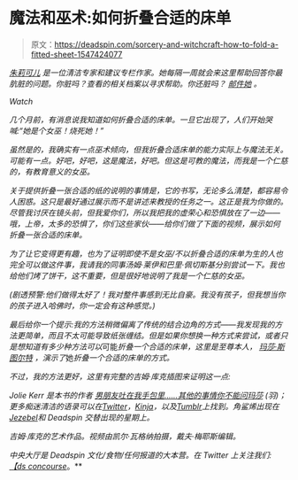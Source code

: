# 魔法和巫术:如何折叠合适的床单

> 原文：<https://deadspin.com/sorcery-and-witchcraft-how-to-fold-a-fitted-sheet-1547424077>

[*朱莉可儿*](https://twitter.com/joliekerr) *是一位清洁专家和建议专栏作家。她每隔一周就会来这里帮助回答你最肮脏的问题。你脏吗？查看*[](https://joliekerr.kinja.com/preview/the-squalor-archive-1477136378)**的相关档案以寻求帮助。你还脏吗？* [*邮件她*](mailto:joliekerr@gmail.com) *。**

*Watch*

*几个月前，有消息说我知道如何折叠合适的床单。一旦它出现了，人们开始哭喊:“她是个女巫！烧死她！”*

*虽然是的，我确实有一点巫术倾向，但我折叠合适床单的能力实际上与魔法无关。可能有一点。好吧，好吧，这是魔法，好吧。但这是可教的魔法，而我是一个仁慈的，有教育意义的女巫。*

*关于提供折叠一张合适的纸的说明的事情是，它的书写，无论多么清楚，都容易令人困惑。这只是最好通过展示而不是讲述来教授的任务之一。这正是我为你做的。尽管我讨厌在镜头前，但我爱你们，所以我把我的虚荣心和恐惧放在了一边——哦，上帝，太多的恐惧了，你们这些家伙——给你们做了下面的视频，展示如何折叠一张合适的床单。*

*为了让它变得更有趣，也为了证明即使不是女巫/不以折叠合适的床单为生的人也完全可以做这件事，我请我的同事汤姆·莱伊和巴里·佩切斯基分别尝试一下。我也给他们烤了饼干，这不重要，但是很好地说明了我是一个仁慈的女巫。*

*(剧透预警:他们做得太好了！我对整件事感到无比自豪。我没有孩子，但我想当你的孩子进入哈佛时，你一定会有这种感觉。)*

*最后给你一个提示:我的方法稍微偏离了传统的结合边角的方式——我发现我的方法更简单，而且不太可能导致纸张缠结。但是如果你想换一种方式来尝试，或者只是想知道有多少种方法可以*可能*折叠一个合适的床单，这里是至尊本人， [玛莎·斯图尔特](http://www.marthastewart.com/857014/how-fold-fitted-sheet) ，演示了*她*折叠一个合适的床单的方式。*

*不过，我的方法更好，这里有完整的吉姆·库克插图来证明这一点:*

**Jolie Kerr 是本书的作者* [男朋友吐在我手包里……其他的事情你不能问玛莎](http://widgets.penguin.com/Pages/affiliateLanding/index.aspx?isbn=9780142196939) *(羽)；更多痴迷清洁的语录可以在*[*Twitter*](https://twitter.com/joliekerr)*，*[*Kinja*](http://joliekerr.kinja.com/)*，以及*[*Tumblr*](http://joliekerr.tumblr.com/)*上找到。角鲨烯出现在*[*Jezebel*](http://www.jezebel.com)*和 Deadspin 交替出现的星期上。**

*吉姆·库克的艺术作品。视频由凯尔·瓦格纳拍摄，戴夫·梅耶斯编辑。*

*中央大厅是 Deadspin 文化/食物/任何报道的大本营。在 Twitter 上关注我们:[*【ds concourse*](https://twitter.com/DSconcourse)*。**
